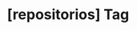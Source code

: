 ---
article_id: 0
description: List of articles under [repositorios] tag.
image: http://huntingbears.com.ve/static/img/site/mstile-310x310.png
layout: tag
slug: repositorios
title: '[repositorios] Tag'
---